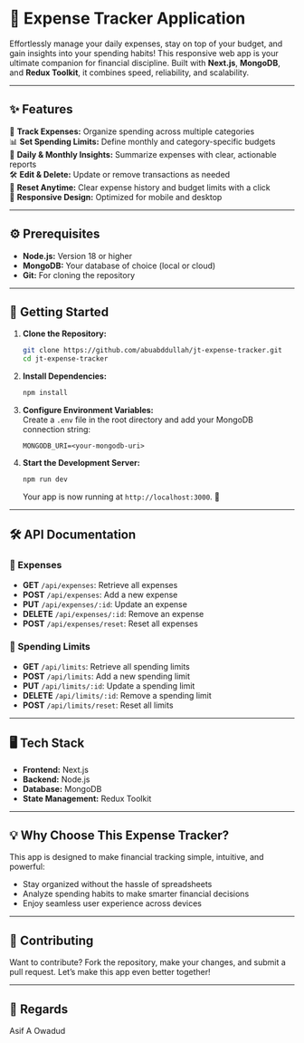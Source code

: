 # 💸 Expense Tracker Application

Effortlessly manage your daily expenses, stay on top of your budget, and gain insights into your spending habits! This responsive web app is your ultimate companion for financial discipline. Built with **Next.js**, **MongoDB**, and **Redux Toolkit**, it combines speed, reliability, and scalability.

---

## ✨ Features

🚀 **Track Expenses:** Organize spending across multiple categories  
📊 **Set Spending Limits:** Define monthly and category-specific budgets  
📅 **Daily & Monthly Insights:** Summarize expenses with clear, actionable reports  
🛠️ **Edit & Delete:** Update or remove transactions as needed  
🔄 **Reset Anytime:** Clear expense history and budget limits with a click  
📱 **Responsive Design:** Optimized for mobile and desktop

---

## ⚙️ Prerequisites

- **Node.js:** Version 18 or higher
- **MongoDB:** Your database of choice (local or cloud)
- **Git:** For cloning the repository

---

## 🚀 Getting Started

1. **Clone the Repository:**

   ```bash
   git clone https://github.com/abuabddullah/jt-expense-tracker.git
   cd jt-expense-tracker
   ```

2. **Install Dependencies:**

   ```bash
   npm install
   ```

3. **Configure Environment Variables:**  
   Create a `.env` file in the root directory and add your MongoDB connection string:

   ```env
   MONGODB_URI=<your-mongodb-uri>
   ```

4. **Start the Development Server:**

   ```bash
   npm run dev
   ```

   Your app is now running at `http://localhost:3000`. 🎉

---

## 🛠️ API Documentation

### 📝 Expenses

- **GET** `/api/expenses`: Retrieve all expenses
- **POST** `/api/expenses`: Add a new expense
- **PUT** `/api/expenses/:id`: Update an expense
- **DELETE** `/api/expenses/:id`: Remove an expense
- **POST** `/api/expenses/reset`: Reset all expenses

### 🎯 Spending Limits

- **GET** `/api/limits`: Retrieve all spending limits
- **POST** `/api/limits`: Add a new spending limit
- **PUT** `/api/limits/:id`: Update a spending limit
- **DELETE** `/api/limits/:id`: Remove a spending limit
- **POST** `/api/limits/reset`: Reset all limits

---

## 🖥️ Tech Stack

- **Frontend:** Next.js
- **Backend:** Node.js
- **Database:** MongoDB
- **State Management:** Redux Toolkit

---

## 💡 Why Choose This Expense Tracker?

This app is designed to make financial tracking simple, intuitive, and powerful:

- Stay organized without the hassle of spreadsheets
- Analyze spending habits to make smarter financial decisions
- Enjoy seamless user experience across devices

---

## 🤝 Contributing

Want to contribute? Fork the repository, make your changes, and submit a pull request. Let’s make this app even better together!

---

## 📄 Regards

Asif A Owadud
